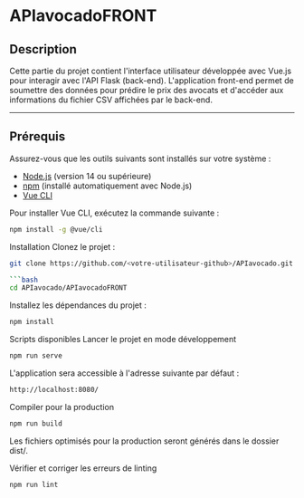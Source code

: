 # APIavocadoFRONT

## Description

Cette partie du projet contient l'interface utilisateur développée avec Vue.js pour interagir avec l'API Flask (back-end). L'application front-end permet de soumettre des données pour prédire le prix des avocats et d'accéder aux informations du fichier CSV affichées par le back-end.

---

## Prérequis

Assurez-vous que les outils suivants sont installés sur votre système :

- [Node.js](https://nodejs.org/) (version 14 ou supérieure)
- [npm](https://www.npmjs.com/) (installé automatiquement avec Node.js)
- [Vue CLI](https://cli.vuejs.org/)

Pour installer Vue CLI, exécutez la commande suivante :
```bash
npm install -g @vue/cli
```

Installation
Clonez le projet :
```bash
git clone https://github.com/<votre-utilisateur-github>/APIavocado.git

```bash
cd APIavocado/APIavocadoFRONT
```

Installez les dépendances du projet :
```bash
npm install
```

Scripts disponibles
Lancer le projet en mode développement
```bash
npm run serve
```

L'application sera accessible à l'adresse suivante par défaut :
```bash
http://localhost:8080/
```

Compiler pour la production
```bash
npm run build
```

Les fichiers optimisés pour la production seront générés dans le dossier dist/.

Vérifier et corriger les erreurs de linting
```bash
npm run lint
```
